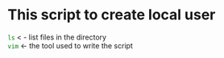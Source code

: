 # This script to create local user
<span style="color:green">`ls`</span> < - list files in the directory<br><span style="color:green">`vim`</span> <- the tool used to write the script